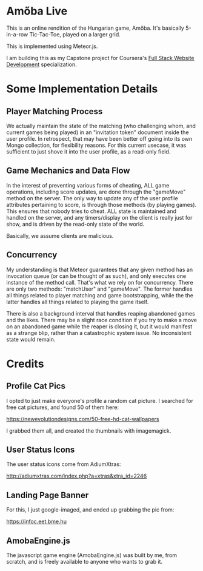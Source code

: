 # Amőba Live

This is an online rendition of the Hungarian game, Amőba. It's basically 5-in-a-row Tic-Tac-Toe, played on a larger grid.

This is implemented using Meteor.js.

I am building this as my Capstone project for Coursera's [Full Stack Website Development](https://www.coursera.org/specializations/website-development) specialization.


# Some Implementation Details

## Player Matching Process

We actually maintain the state of the matching (who challenging whom, and current games being played) in an "invitation token" document inside the user profile. In retrospect, that may have been better off going into its own Mongo collection, for flexibility reasons. For this current usecase, it was sufficient to just shove it into the user profile, as a read-only field.



## Game Mechanics and Data Flow

In the interest of preventing various forms of cheating, ALL game operations, including score updates, are done through the "gameMove" method on the server. The only way to update any of the user profile attributes pertaining to score, is through those methods (by playing games). This ensures that nobody tries to cheat. ALL state is maintained and handled on the server, and any timers/display on the client is really just for show, and is driven by the read-only state of the world.

Basically, we assume clients are malicious.


## Concurrency

My understanding is that Meteor guarantees that any given method has an invocation queue (or can be thought of as such), and only executes one instance of the method call. That's what we rely on for concurrency. There are only two methods: "matchUser" and "gameMove". The former handles all things related to player matching and game bootstrapping, while the the latter handles all things related to playing the game itself.

There is also a background interval that handles reaping abandoned games and the likes. There may be a slight race condition if you try to make a move on an abandoned game while the reaper is closing it, but it would manifest as a strange blip, rather than a catastrophic system issue. No inconsistent state would remain.


# Credits

## Profile Cat Pics

I opted to just make everyone's profile a random cat picture. I searched for free cat pictures, and found 50 of them here:

https://newevolutiondesigns.com/50-free-hd-cat-wallpapers

I grabbed them all, and created the thumbnails with imagemagick.

## User Status Icons

The user status icons come from AdiumXtras:

http://adiumxtras.com/index.php?a=xtras&xtra_id=2246

## Landing Page Banner

For this, I just google-imaged, and ended up grabbing the pic from:

https://infoc.eet.bme.hu

## AmobaEngine.js

The javascript game engine (AmobaEngine.js) was built by me, from scratch, and is freely available to anyone who wants to grab it.
